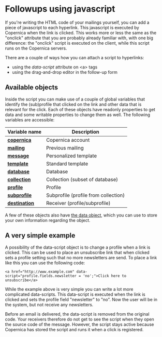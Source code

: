 # Followups using javascript

If you're writing the HTML code of your mailings yourself, you can add a piece
of javascript to each hyperlink. This javascript is executed by Copernica
when the link is clicked. This works more or less the same as the "onclick" 
attribute that you are probably already familiar with, with one big difference: 
the "onclick" script is executed on the client, while this script runs on
the Copernica servers.

There are a couple of ways how you can attach a script to hyperlinks:

* using the *data-script* attribute on &lt;a&gt; tags
* using the drag-and-drop editor in the follow-up form

## Available objects

Inside the script you can make use of a couple of global variables that identify 
the (sub)profile that clicked on the link and other data that is relevant for 
the click. Each of these objects have readonly properties to get data and some
writable properties to change them as well. The following variables are accessible:

| Variable name                                         | Description
|-------------------------------------------------------|--------------------------------------|
| [**copernica**](./followups-scripting-copernica)      | Copernica account                    |
| [**mailing**](./followups-scripting-mailing)          | Previous mailing                     |
| [**message**](./followups-scripting-message)          | Personalized template                |
| [**template**](./followups-scripting-template)        | Standard template                    |
| [**database**](./followups-scripting-database)        | Database                             |
| [**collection**](./followups-scripting-collection)    | Collection (subset of database)      |
| [**profile**](./followups-scripting-profile)          | Profile                              |
| [**subprofile**](./followups-scripting-subprofile)    | Subprofile (profile from collection) |
| [**destination**](./followups-scripting-destination)  | Receiver (profile/subprofile)        |

A few of these objects also have [the data object](./followups-scripting-data), 
which you can use to store your own information regarding the object.

## A very simple example

A possibility of the data-script object is to change a profile when a link 
is clicked. This can be used to place an unsubscribe link that when clicked 
sets a profile setting such that no more newsletters are send. To place a 
link like this you can use the following code:

    <a href="http://www.example.com" data-script="profile.fields.newsletter = 'no';">Click here to unsubscribe</a>

While the example above is very simple you can write a lot more complicated 
data-scripts. This data-script is executed when the link is clicked and 
sets the profile field "newsletter" to "no". Now the user will be in the system, 
but not receive any newsletters.

Before an email is delivered, the data-script is removed from the original code. Your
receivers therefore do not get to see the script when they open the source code of
the message. However, the script stays active because Copernica has stored the
script and runs it when a click is registered.
